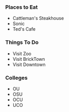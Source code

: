 ### Places to Eat
 - Cattleman's Steakhouse
 - Sonic
 - Ted's Cafe
 
### Things To Do
- Visit Zoo
- Visit BrickTown
- Visit Downtown

### Colleges
- OU
- OSU
- OCU
- UCO
